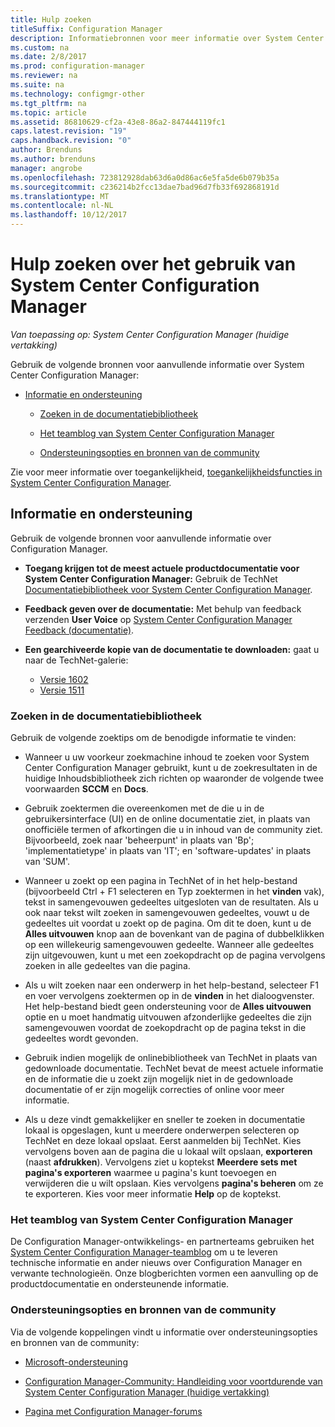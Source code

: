 ```yaml
---
title: Hulp zoeken
titleSuffix: Configuration Manager
description: Informatiebronnen voor meer informatie over System Center Configuration Manager.
ms.custom: na
ms.date: 2/8/2017
ms.prod: configuration-manager
ms.reviewer: na
ms.suite: na
ms.technology: configmgr-other
ms.tgt_pltfrm: na
ms.topic: article
ms.assetid: 86810629-cf2a-43e8-86a2-847444119fc1
caps.latest.revision: "19"
caps.handback.revision: "0"
author: Brenduns
ms.author: brenduns
manager: angrobe
ms.openlocfilehash: 723812928dab63d6a0d86ac6e5fa5de6b079b35a
ms.sourcegitcommit: c236214b2fcc13dae7bad96d7fb33f692868191d
ms.translationtype: MT
ms.contentlocale: nl-NL
ms.lasthandoff: 10/12/2017
---
```

# <a name="find-help-for-using-system-center-configuration-manager"></a>Hulp zoeken over het gebruik van System Center Configuration Manager

*Van toepassing op: System Center Configuration Manager (huidige vertakking)*

Gebruik de volgende bronnen voor aanvullende informatie over System Center Configuration Manager:  

-   [Informatie en ondersteuning](#bkmk_Info)  

    -   [Zoeken in de documentatiebibliotheek](#BKMK_SearchTips)  

    -   [Het teamblog van System Center Configuration Manager](#BKMK_ProductGroupBlog)  
    -   [Ondersteuningsopties en bronnen van de community](#BKMK_SupportOptions)

  Zie voor meer informatie over toegankelijkheid, [toegankelijkheidsfuncties in System Center Configuration Manager](../../core/understand/accessibility-features.md).

##  <a name="bkmk_Info"></a> Informatie en ondersteuning  
 Gebruik de volgende bronnen voor aanvullende informatie over Configuration Manager.  

-   **Toegang krijgen tot de meest actuele productdocumentatie voor System Center Configuration Manager:** Gebruik de TechNet [Documentatiebibliotheek voor System Center Configuration Manager](http://go.microsoft.com/fwlink/p/?LinkId=691974).

-   **Feedback geven over de documentatie:** Met behulp van feedback verzenden **User Voice** op [System Center Configuration Manager Feedback (documentatie)](https://configurationmanager.uservoice.com/forums/300492-ideas/category/112371-documentation).  

-   **Een gearchiveerde kopie van de documentatie te downloaden:** gaat u naar de TechNet-galerie:

    - [Versie 1602](https://gallery.technet.microsoft.com/documentation-for-system-ea90eaf1)
    - [Versie 1511](https://gallery.technet.microsoft.com/documentation-for-system-ea90eaf1)

###  <a name="BKMK_SearchTips"></a> Zoeken in de documentatiebibliotheek  
 Gebruik de volgende zoektips om de benodigde informatie te vinden:  

-   Wanneer u uw voorkeur zoekmachine inhoud te zoeken voor System Center Configuration Manager gebruikt, kunt u de zoekresultaten in de huidige Inhoudsbibliotheek zich richten op waaronder de volgende twee voorwaarden **SCCM** en **Docs**.

-   Gebruik zoektermen die overeenkomen met de die u in de gebruikersinterface (UI) en de online documentatie ziet, in plaats van onofficiële termen of afkortingen die u in inhoud van de community ziet. Bijvoorbeeld, zoek naar 'beheerpunt' in plaats van 'Bp'; 'implementatietype' in plaats van 'IT'; en 'software-updates' in plaats van 'SUM'.  

-   Wanneer u zoekt op een pagina in TechNet of in het help-bestand (bijvoorbeeld Ctrl + F1 selecteren en Typ zoektermen in het **vinden** vak), tekst in samengevouwen gedeeltes uitgesloten van de resultaten. Als u ook naar tekst wilt zoeken in samengevouwen gedeeltes, vouwt u de gedeeltes uit voordat u zoekt op de pagina. Om dit te doen, kunt u de **Alles uitvouwen** knop aan de bovenkant van de pagina of dubbelklikken op een willekeurig samengevouwen gedeelte. Wanneer alle gedeeltes zijn uitgevouwen, kunt u met een zoekopdracht op de pagina vervolgens zoeken in alle gedeeltes van die pagina.  

-   Als u wilt zoeken naar een onderwerp in het help-bestand, selecteer F1 en voer vervolgens zoektermen op in de **vinden** in het dialoogvenster. Het help-bestand biedt geen ondersteuning voor de **Alles uitvouwen** optie en u moet handmatig uitvouwen afzonderlijke gedeeltes die zijn samengevouwen voordat de zoekopdracht op de pagina tekst in die gedeeltes wordt gevonden.  

-   Gebruik indien mogelijk de onlinebibliotheek van TechNet in plaats van gedownloade documentatie. TechNet bevat de meest actuele informatie en de informatie die u zoekt zijn mogelijk niet in de gedownloade documentatie of er zijn mogelijk correcties of online voor meer informatie.  

-   Als u deze vindt gemakkelijker en sneller te zoeken in documentatie lokaal is opgeslagen, kunt u meerdere onderwerpen selecteren op TechNet en deze lokaal opslaat. Eerst aanmelden bij TechNet. Kies vervolgens boven aan de pagina die u lokaal wilt opslaan, **exporteren** (naast **afdrukken**). Vervolgens ziet u koptekst **Meerdere sets met pagina's exporteren** waarmee u pagina's kunt toevoegen en verwijderen die u wilt opslaan. Kies vervolgens **pagina's beheren** om ze te exporteren. Kies voor meer informatie **Help** op de koptekst.  

###  <a name="BKMK_ProductGroupBlog"></a> Het teamblog van System Center Configuration Manager  
 De Configuration Manager-ontwikkelings- en partnerteams gebruiken het [System Center Configuration Manager-teamblog](http://go.microsoft.com/fwlink/?LinkId=191941) om u te leveren technische informatie en ander nieuws over Configuration Manager en verwante technologieën. Onze blogberichten vormen een aanvulling op de productdocumentatie en ondersteunende informatie.  

###  <a name="BKMK_SupportOptions"></a> Ondersteuningsopties en bronnen van de community  
 Via de volgende koppelingen vindt u informatie over ondersteuningsopties en bronnen van de community:  

-   [Microsoft-ondersteuning](http://go.microsoft.com/fwlink/?LinkId=243064)  

-   [Configuration Manager-Community: Handleiding voor voortdurende van System Center Configuration Manager (huidige vertakking)](http://social.technet.microsoft.com/wiki/contents/articles/33035.system-center-configuration-manager-current-branch-survival-guide.aspx )  

-   [Pagina met Configuration Manager-forums](https://social.technet.microsoft.com/Forums/en-US/home?category=ConfigMgrCB)  
